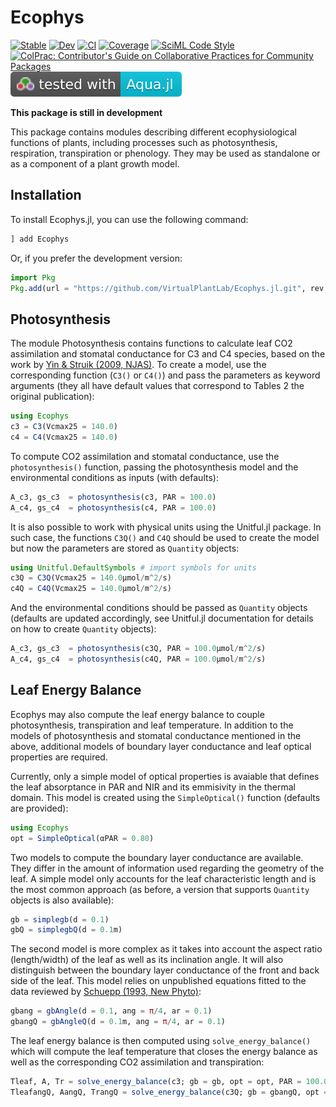 # Ecophys

[![Stable](https://img.shields.io/badge/docs-stable-blue.svg)](https://virtualplantlab.com/stable/Ecophys/)
[![Dev](https://img.shields.io/badge/docs-dev-blue.svg)](https://virtualplantlab.com/dev/Ecophys/)
[![CI](https://github.com/VirtualPlantLab/Ecophys.jl/actions/workflows/CI.yml/badge.svg)](https://github.com/VirtualPlantLab/Ecophys.jl/actions/workflows/CI.yml)
[![Coverage](https://codecov.io/gh/VirtualPlantLab/Ecophys.jl/branch/master/graph/badge.svg)](https://codecov.io/gh/VirtualPlantLab/Ecophys.jl)
[![SciML Code Style](https://img.shields.io/static/v1?label=code%20style&message=SciML&color=9558b2&labelColor=389826)](https://github.com/SciML/SciMLStyle)
[![ColPrac: Contributor's Guide on Collaborative Practices for Community Packages](https://img.shields.io/badge/ColPrac-Contributor's%20Guide-blueviolet)](https://github.com/SciML/ColPrac)
[![Aqua QA](https://raw.githubusercontent.com/JuliaTesting/Aqua.jl/master/badge.svg)](https://github.com/JuliaTesting/Aqua.jl)

**This package is still in development**

This package contains modules describing different ecophysiological functions of
plants, including processes such as photosynthesis, respiration, transpiration
or phenology. They may be used as standalone or as a component of a plant growth
model.

## Installation

To install Ecophys.jl, you can use the following command:

```julia
] add Ecophys
```

Or, if you prefer the development version:

```julia
import Pkg
Pkg.add(url = "https://github.com/VirtualPlantLab/Ecophys.jl.git", rev = "master")
```

## Photosynthesis

The module Photosynthesis contains functions to calculate leaf CO2 assimilation
and stomatal conductance for C3 and C4 species, based on the work by [Yin & Struik (2009, NJAS)](https://www.tandfonline.com/doi/full/10.1016/j.njas.2009.07.001).
To create a model, use the corresponding function (`C3()` or `C4()`) and pass the
parameters as keyword arguments (they all have default values that correspond to Tables 2 the original publication):

```julia
using Ecophys
c3 = C3(Vcmax25 = 140.0)
c4 = C4(Vcmax25 = 140.0)
```
To compute CO2 assimilation and stomatal conductance, use the `photosynthesis()` function,
passing the photosynthesis model and the environmental conditions as inputs (with
defaults):

```julia
A_c3, gs_c3  = photosynthesis(c3, PAR = 100.0)
A_c4, gs_c4  = photosynthesis(c4, PAR = 100.0)
```

It is also possible to work with physical units using the Unitful.jl package. In
such case, the functions `C3Q()` and `C4Q` should be used to create the model but
now the parameters are stored as `Quantity` objects:

```julia
using Unitful.DefaultSymbols # import symbols for units
c3Q = C3Q(Vcmax25 = 140.0μmol/m^2/s)
c4Q = C4Q(Vcmax25 = 140.0μmol/m^2/s)
```

And the environmental conditions should be passed as `Quantity` objects (defaults
are updated accordingly, see Unitful.jl documentation for details on how to
create `Quantity` objects):

```julia
A_c3, gs_c3  = photosynthesis(c3Q, PAR = 100.0μmol/m^2/s)
A_c4, gs_c4  = photosynthesis(c4Q, PAR = 100.0μmol/m^2/s)
```

## Leaf Energy Balance

Ecophys may also compute the leaf energy balance to couple photosynthesis,
transpiration and leaf temperature. In addition to the models of photosynthesis
and stomatal conductance mentioned in the above, additional models of boundary
layer conductance and leaf optical properties are required.

Currently, only a simple model of optical properties is avaiable that defines
the leaf absorptance in PAR and NIR and its emmisivity in the thermal domain.
This model is created using the `SimpleOptical()` function (defaults are provided):

```julia
using Ecophys
opt = SimpleOptical(αPAR = 0.80)
```

Two models to compute the boundary layer conductance are available. They differ
in the amount of information used regarding the geometry of the leaf. A simple
model only accounts for the leaf characteristic length and is the most common
approach (as before, a version that supports `Quantity` objects is also available):

```julia
gb = simplegb(d = 0.1)
gbQ = simplegbQ(d = 0.1m)
```

The second model is more complex as it takes into account the aspect ratio (length/width) of
the leaf as well as its inclination angle. It will also distinguish between the
boundary layer conductance of the front and back side of the leaf. This model
relies on unpublished equations fitted to the data reviewed by
[Schuepp (1993, New Phyto)](https://nph.onlinelibrary.wiley.com/doi/10.1111/j.1469-8137.1993.tb03898.x):

```julia
gbang = gbAngle(d = 0.1, ang = π/4, ar = 0.1)
gbangQ = gbAngleQ(d = 0.1m, ang = π/4, ar = 0.1)
```

The leaf energy balance is then computed using `solve_energy_balance()` which
will compute the leaf temperature that closes the energy balance as well as the
corresponding CO2 assimilation and transpiration:

```julia
Tleaf, A, Tr = solve_energy_balance(c3; gb = gb, opt = opt, PAR = 100.0, ws = 5.0)
TleafangQ, AangQ, TrangQ = solve_energy_balance(c3Q; gb = gbangQ, opt = opt, PAR = 100.0μmol/m^2/s, ws = 5.0m/s)
```
